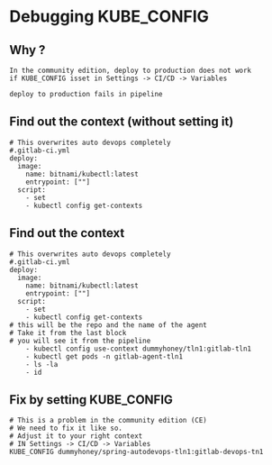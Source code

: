 # Debugging KUBE_CONFIG

## Why ? 

```
In the community edition, deploy to production does not work 
if KUBE_CONFIG isset in Settings -> CI/CD -> Variables 

deploy to production fails in pipeline 

```

## Find out the context (without setting it)

```
# This overwrites auto devops completely 
#.gitlab-ci.yml 
deploy:
  image:
    name: bitnami/kubectl:latest
    entrypoint: [""]
  script:
    - set
    - kubectl config get-contexts
```

## Find out the context 

```
# This overwrites auto devops completely 
#.gitlab-ci.yml 
deploy:
  image:
    name: bitnami/kubectl:latest
    entrypoint: [""]
  script:
    - set
    - kubectl config get-contexts
# this will be the repo and the name of the agent 
# Take it from the last block 
# you will see it from the pipeline 
    - kubectl config use-context dummyhoney/tln1:gitlab-tln1
    - kubectl get pods -n gitlab-agent-tln1
    - ls -la
    - id
```

## Fix by setting KUBE_CONFIG 

```
# This is a problem in the community edition (CE) 
# We need to fix it like so.
# Adjust it to your right context
# IN Settings -> CI/CD -> Variables 
KUBE_CONFIG dummyhoney/spring-autodevops-tln1:gitlab-devops-tn1 

```
